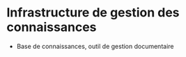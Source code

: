 # Infrastructure de gestion des connaissances
- Base de connaissances, outil de gestion documentaire
